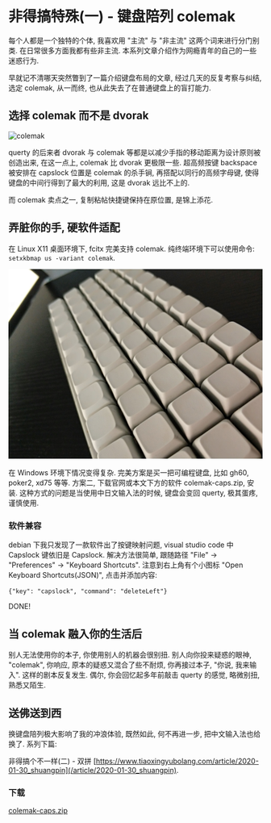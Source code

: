 # 非得搞特殊(一) - 键盘陪列 colemak

每个人都是一个独特的个体, 我喜欢用 "主流" 与 "非主流" 这两个词来进行分门别类. 在日常很多方面我都有些非主流. 本系列文章介绍作为网瘾青年的自己的一些迷惑行为.

早就记不清哪天突然瞥到了一篇介绍键盘布局的文章, 经过几天的反复考察与纠结, 选定 colemak, 从一而终, 也从此失去了在普通键盘上的盲打能力.

## 选择 colemak 而不是 dvorak

![colemak](https://colemak.com/wiki/images/6/6c/Colemak2.png)

querty 的后来者 dvorak 与 colemak 等都是以减少手指的移动距离为设计原则被创造出来, 在这一点上, colemak 比 dvorak 更极限一些. 超高频按键 backspace 被安排在 capslock 位置是 colemak 的杀手锏, 再搭配以同行的高频字母键, 使得键盘的中间行得到了最大的利用, 这是 dvorak 远比不上的.

而 colemak 卖点之一, 复制粘帖快捷键保持在原位置, 是锦上添花.

## 弄脏你的手, 硬软件适配

在 Linux X11 桌面环境下, fcitx 完美支持 colemak. 纯终端环境下可以使用命令: `setxkbmap us -variant colemak`.

![xd75](/static/picture/xd75.jpg)

在 Windows 环境下情况变得复杂. 完美方案是买一把可编程键盘, 比如 gh60, poker2, xd75 等等. 方案二, 下载官网或本文下方的软件 colemak-caps.zip, 安装. 这种方式的问题是当使用中日文输入法的时候, 键盘会变回 querty, 极其蛋疼, 谨慎使用.

### 软件兼容

debian 下我只发现了一款软件出了按键映射问题, visual studio code 中 Capslock 键依旧是 Capslock. 解决方法很简单, 跟随路径 "File" -> "Preferences" -> "Keyboard Shortcuts". 注意到右上角有个小图标 "Open Keyboard Shortcuts(JSON)", 点击并添加内容:
```
{"key": "capslock", "command": "deleteLeft"}
```
DONE!

## 当 colemak 融入你的生活后

别人无法使用你的本子, 你使用别人的机器会很别扭. 别人向你投来疑惑的眼神, "colemak", 你响应, 原本的疑惑又混合了些不耐烦, 你再接过本子, "你说, 我来输入". 这样的剧本反复发生. 偶尔, 你会回忆起多年前敲击 querty 的感觉, 略微别扭, 熟悉又陌生.

## 送佛送到西

换键盘陪列极大影响了我的冲浪体验, 既然如此, 何不再进一步, 把中文输入法也给换了. 系列下篇: 

非得搞个不一样(二) - 双拼 [https://www.tiaoxingyubolang.com/article/2020-01-30_shuangpin](/article/2020-01-30_shuangpin).

### 下载

[colemak-caps.zip](https://skozl.com/s/colemak-caps.zip)
